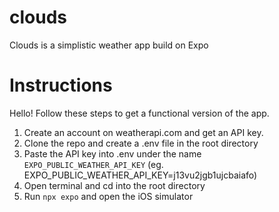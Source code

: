 # clouds
Clouds is a simplistic weather app build on Expo

# Instructions
Hello! Follow these steps to get a functional version of the app.
1. Create an account on weatherapi.com and get an API key.
2. Clone the repo and create a .env file in the root directory
3. Paste the API key into .env under the name `EXPO_PUBLIC_WEATHER_API_KEY` (eg. EXPO_PUBLIC_WEATHER_API_KEY=j13vu2jgb1ujcbaiafo)
4. Open terminal and cd into the root directory
5. Run `npx expo` and open the iOS simulator
